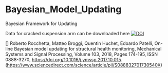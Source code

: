 # Bayesian_Model_Updating
Bayesian Framework for Updating


Data for cracked suspension arm can be downloaded here
[![DOI](https://zenodo.org/badge/DOI/10.5281/zenodo.4678117.svg)](https://doi.org/10.5281/zenodo.4678117)



[] Roberto Rocchetta, Matteo Broggi, Quentin Huchet, Edoardo Patelli, On-line Bayesian model updating for structural health monitoring,
Mechanical Systems and Signal Processing, Volume 103, 2018, Pages 174-195, ISSN 0888-3270,
https://doi.org/10.1016/j.ymssp.2017.10.015.
(https://www.sciencedirect.com/science/article/pii/S088832701730540X)
